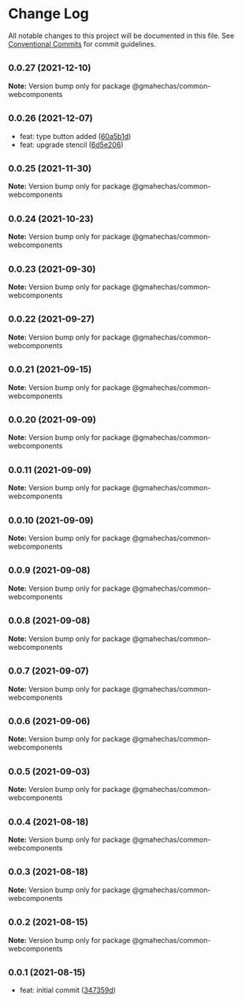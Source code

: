 # Change Log

All notable changes to this project will be documented in this file.
See [Conventional Commits](https://conventionalcommits.org) for commit guidelines.

## <small>0.0.27 (2021-12-10)</small>

**Note:** Version bump only for package @gmahechas/common-webcomponents





## <small>0.0.26 (2021-12-07)</small>

* feat: type button added ([60a5b1d](https://github.com/gmahechas/erp/commit/60a5b1d))
* feat: upgrade stencil ([6d5e206](https://github.com/gmahechas/erp/commit/6d5e206))





## <small>0.0.25 (2021-11-30)</small>

**Note:** Version bump only for package @gmahechas/common-webcomponents





## <small>0.0.24 (2021-10-23)</small>

**Note:** Version bump only for package @gmahechas/common-webcomponents





## <small>0.0.23 (2021-09-30)</small>

**Note:** Version bump only for package @gmahechas/common-webcomponents





## <small>0.0.22 (2021-09-27)</small>

**Note:** Version bump only for package @gmahechas/common-webcomponents





## <small>0.0.21 (2021-09-15)</small>

**Note:** Version bump only for package @gmahechas/common-webcomponents





## <small>0.0.20 (2021-09-09)</small>

**Note:** Version bump only for package @gmahechas/common-webcomponents





## <small>0.0.11 (2021-09-09)</small>

**Note:** Version bump only for package @gmahechas/common-webcomponents





## <small>0.0.10 (2021-09-09)</small>

**Note:** Version bump only for package @gmahechas/common-webcomponents





## <small>0.0.9 (2021-09-08)</small>

**Note:** Version bump only for package @gmahechas/common-webcomponents





## <small>0.0.8 (2021-09-08)</small>

**Note:** Version bump only for package @gmahechas/common-webcomponents





## <small>0.0.7 (2021-09-07)</small>

**Note:** Version bump only for package @gmahechas/common-webcomponents





## <small>0.0.6 (2021-09-06)</small>

**Note:** Version bump only for package @gmahechas/common-webcomponents





## <small>0.0.5 (2021-09-03)</small>

**Note:** Version bump only for package @gmahechas/common-webcomponents





## <small>0.0.4 (2021-08-18)</small>

**Note:** Version bump only for package @gmahechas/common-webcomponents





## <small>0.0.3 (2021-08-18)</small>

**Note:** Version bump only for package @gmahechas/common-webcomponents





## <small>0.0.2 (2021-08-15)</small>

**Note:** Version bump only for package @gmahechas/common-webcomponents





## <small>0.0.1 (2021-08-15)</small>

* feat: initial commit ([347359d](https://github.com/gmahechas/erp/commit/347359d))
